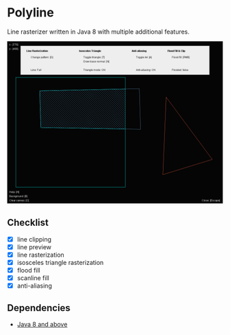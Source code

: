 # Polyline
Line rasterizer written in Java 8 with multiple additional features.

![screenshot](assets/screen.png)

## Checklist
- [x] line clipping
- [x] line preview
- [x] line rasterization
- [x] isosceles triangle rasterization
- [x] flood fill
- [x] scanline fill
- [x] anti-aliasing

## Dependencies
- [Java 8 and above](https://www.java.com/en/)